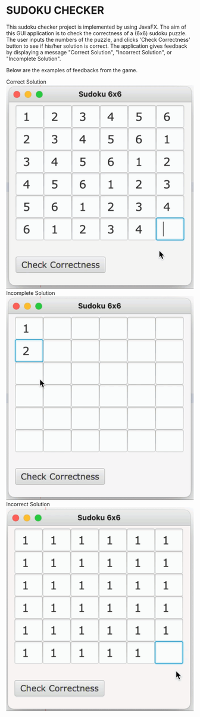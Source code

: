 # SUDOKU CHECKER

This sudoku checker project is implemented by using JavaFX. The aim of this GUI application is to check the correctness of a (6x6) sudoku puzzle. The user inputs the numbers of the puzzle, and clicks 'Check Correctness' button to see if his/her solution is correct. The application gives feedback by displaying a message "Correct Solution", "Incorrect Solution", or "Incomplete Solution".

Below are the examples of feedbacks from the game.

Correct Solution
![Correct Solution](/readme_images/correct.gif)
Incomplete Solution
![Incomplete Solution](/readme_images/incomplete.gif)
Incorrect Solution
![Incorrect Solution](/readme_images/incorrect.gif)
